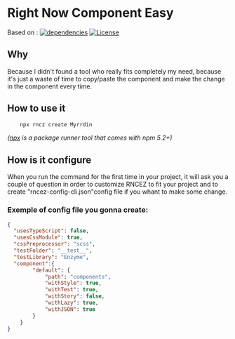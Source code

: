 # Right Now Component Easy

Based on :
[![dependencies](https://david-dm.org/arminbro/generate-react-cli.svg)](https://david-dm.org/arminbro/generate-react-cli)
[![License](https://img.shields.io/npm/l/express.svg)](https://github.com/arminbro/generate-react-cli/blob/master/LICENSE)

## Why 

Because I didn't found a tool who really fits completely my need, because it's just a waste of time to copy/paste the component and make the change in the component every time.


## How to use it

```bash
    npx rncz create Myrrdin
```

_([npx](https://medium.com/@maybekatz/introducing-npx-an-npm-package-runner-55f7d4bd282b) is a package runner tool that comes with npm 5.2+)_

## How is it configure

When you run the command for the first time in your  project, it will ask you a couple of question in order to customize RNCEZ to fit your project and to create "rncez-config-cli.json"config file if you whant to make some change.

### Exemple of config file you gonna create:

```json
{
  "usesTypeScript": false,
  "usesCssModule": true,
  "cssPreprocessor": "scss",
  "testFolder": "__test__",
  "testLibrary": "Enzyme",
  "component":{
        "default": {
            "path": "components",
            "withStyle": true,
            "withTest": true,
            "withStory": false,
            "withLazy": true,
            "withJSON": true
        }
    } 
}

```